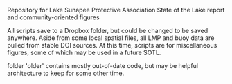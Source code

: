 Repository for Lake Sunapee Protective Association State of the Lake report and community-oriented figures

All scripts save to a Dropbox folder, but could be changed to be saved anywhere. Aside from some local spatial files, all LMP and buoy data are pulled from stable DOI sources. At this time, scripts are for miscellaneous figures, some of which may be used in a future SOTL.

folder 'older' contains mostly out-of-date code, but may be helpful architecture to keep for some other time.
